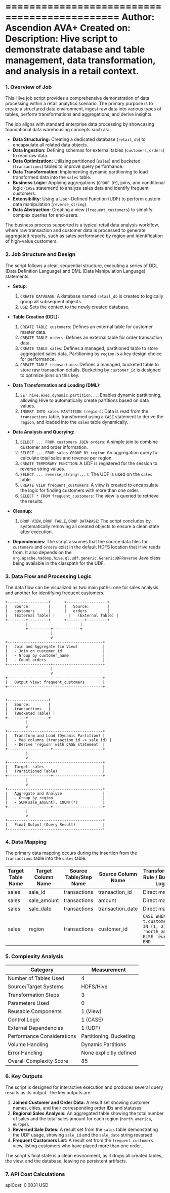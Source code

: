 =============================================
Author:        Ascendion AVA+
Created on:
Description:   Hive script to demonstrate database and table management, data transformation, and analysis in a retail context.
=============================================

### **1. Overview of Job**
This Hive job script provides a comprehensive demonstration of data processing within a retail analytics scenario. The primary purpose is to create a structured data environment, ingest raw data into various types of tables, perform transformations and aggregations, and derive insights.

The job aligns with standard enterprise data processing by showcasing foundational data warehousing concepts such as:
*   **Data Structuring:** Creating a dedicated database (`retail_db`) to encapsulate all related data objects.
*   **Data Ingestion:** Defining schemas for external tables (`customers`, `orders`) to read raw data.
*   **Data Optimization:** Utilizing partitioned (`sales`) and bucketed (`transactions`) tables to improve query performance.
*   **Data Transformation:** Implementing dynamic partitioning to load transformed data into the `sales` table.
*   **Business Logic:** Applying aggregations (`GROUP BY`), joins, and conditional logic (`CASE` statement) to analyze sales data and identify frequent customers.
*   **Extensibility:** Using a User-Defined Function (UDF) to perform custom data manipulation (`reverse_string`).
*   **Data Abstraction:** Creating a view (`frequent_customers`) to simplify complex queries for end-users.

The business process supported is a typical retail data analysis workflow, where raw transaction and customer data is processed to generate aggregated reports, such as sales performance by region and identification of high-value customers.

### **2. Job Structure and Design**
The script follows a clear, sequential structure, executing a series of DDL (Data Definition Language) and DML (Data Manipulation Language) statements.

*   **Setup:**
    1.  `CREATE DATABASE`: A database named `retail_db` is created to logically group all subsequent objects.
    2.  `USE`: Sets the context to the newly created database.

*   **Table Creation (DDL):**
    1.  `CREATE TABLE customers`: Defines an external table for customer master data.
    2.  `CREATE TABLE orders`: Defines an external table for order transaction data.
    3.  `CREATE TABLE sales`: Defines a managed, partitioned table to store aggregated sales data. Partitioning by `region` is a key design choice for performance.
    4.  `CREATE TABLE transactions`: Defines a managed, bucketed table to store raw transaction details. Bucketing by `customer_id` is designed to optimize joins on this key.

*   **Data Transformation and Loading (DML):**
    1.  `SET hive.exec.dynamic.partition...`: Enables dynamic partitioning, allowing Hive to automatically create partitions based on data values.
    2.  `INSERT INTO sales PARTITION (region)`: Data is read from the `transactions` table, transformed using a `CASE` statement to derive the `region`, and loaded into the `sales` table dynamically.

*   **Data Analysis and Querying:**
    1.  `SELECT ... FROM customers JOIN orders`: A simple join to combine customer and order information.
    2.  `SELECT ... FROM sales GROUP BY region`: An aggregation query to calculate total sales and revenue per region.
    3.  `CREATE TEMPORARY FUNCTION`: A UDF is registered for the session to reverse string values.
    4.  `SELECT ... reverse_string(...)`: The UDF is used on the `sales` table.
    5.  `CREATE VIEW frequent_customers`: A view is created to encapsulate the logic for finding customers with more than one order.
    6.  `SELECT * FROM frequent_customers`: The view is queried to retrieve the results.

*   **Cleanup:**
    1.  `DROP VIEW`, `DROP TABLE`, `DROP DATABASE`: The script concludes by systematically removing all created objects to ensure a clean state after execution.

*   **Dependencies:** The script assumes that the source data files for `customers` and `orders` exist in the default HDFS location that Hive reads from. It also depends on the `org.apache.hadoop.hive.ql.udf.generic.GenericUDFReverse` Java class being available in the classpath for the UDF.

### **3. Data Flow and Processing Logic**
The data flow can be visualized as two main paths: one for sales analysis and another for identifying frequent customers.

```
+------------------+      +------------------+
|   Source:        |      |   Source:        |
|   customers      |      |   orders         |
|   (External Table) |      |   (External Table) |
+--------+---------+      +--------+---------+
         |                       |
         +----------+------------+
                    |
                    v
+------------------------------------------+
|   Join and Aggregate (in View)           |
|   - Join on customer_id                  |
|   - Group by customer_name               |
|   - Count orders                         |
+-------------------+----------------------+
                    |
                    v
+------------------------------------------+
|   Output View: frequent_customers        |
+------------------------------------------+


+------------------+
|   Source:        |
|   transactions   |
|   (Bucketed Table) |
+--------+---------+
         |
         v
+------------------------------------------+
|   Transform and Load (Dynamic Partition) |
|   - Map columns (transaction_id -> sale_id) |
|   - Derive 'region' with CASE statement  |
+-------------------+----------------------+
         |
         v
+------------------------------------------+
|   Target: sales                          |
|   (Partitioned Table)                    |
+-------------------+----------------------+
         |
         v
+------------------------------------------+
|   Aggregate and Analyze                  |
|   - Group by region                      |
|   - SUM(sale_amount), COUNT(*)           |
+-------------------+----------------------+
         |
         v
+------------------------------------------+
|   Final Output (Query Result)            |
+------------------------------------------+
```

### **4. Data Mapping**
The primary data mapping occurs during the insertion from the `transactions` table into the `sales` table.

| Target Table Name | Target Column Name | Source Table/Step Name | Source Column Name | Transformation Rule / Business Logic |
|-------------------|--------------------|------------------------|--------------------|---------------------------------------------------------------------------------|
| sales             | sale_id            | transactions           | transaction_id     | Direct mapping.                                                                 |
| sales             | sale_amount        | transactions           | amount             | Direct mapping.                                                                 |
| sales             | sale_date          | transactions           | transaction_date   | Direct mapping.                                                                 |
| sales             | region             | transactions           | customer_id        | `CASE WHEN t.customer_id IN (1, 2) THEN 'north_america' ELSE 'europe' END`      |

### **5. Complexity Analysis**

| Category                   | Measurement  |
| -------------------------- | ------------ |
| Number of Tables Used      | 4            |
| Source/Target Systems      | HDFS/Hive    |
| Transformation Steps       | 3            |
| Parameters Used            | 0            |
| Reusable Components        | 1 (View)     |
| Control Logic              | 1 (CASE)     |
| External Dependencies      | 1 (UDF)      |
| Performance Considerations | Partitioning, Bucketing |
| Volume Handling            | Dynamic Partitions |
| Error Handling             | None explicitly defined |
| Overall Complexity Score   | 85           |

### **6. Key Outputs**
The script is designed for interactive execution and produces several query results as its output. The key outputs are:
1.  **Joined Customer and Order Data:** A result set showing customer names, cities, and their corresponding order IDs and statuses.
2.  **Regional Sales Analysis:** An aggregated table showing the total number of sales and the total sales amount for each region (`north_america`, `europe`).
3.  **Reversed Sale Dates:** A result set from the `sales` table demonstrating the UDF usage, showing `sale_id` and the `sale_date` string reversed.
4.  **Frequent Customers List:** A result set from the `frequent_customers` view, listing customers who have placed more than one order.

The script's final state is a clean environment, as it drops all created tables, the view, and the database, leaving no persistent artifacts.

### **7. API Cost Calculations**
apiCost: 0.0031 USD